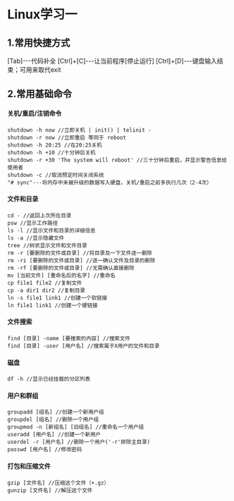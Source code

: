 
# Linux学习一

## 1.常用快捷方式

[Tab]---代码补全
[Ctrl]+[C]---让当前程序[停止运行]
[Ctrl]+[D]---键盘输入结束；可用来取代exit

## 2.常用基础命令

#### 关机/重启/注销命令
```
shutdown -h now //立即关机 | init() | telinit -
shutdown -r now //立即重启 等同于 reboot
shutdown -h 20:25 //在20:25关机
shutdown -h +10 //十分钟后关机
shutdown -r +30 'The system will reboot' //三十分钟后重启，并显示警告信息给使用者
shutdown -c //取消预定时间关闭系统
"# sync"---将内存中未被升级的数据写入硬盘，关机/重启之前多执行几次（2-4次）
```
#### 文件和目录
```
cd - //返回上次所在目录
psw //显示工作路径
ls -l //显示文件和目录的详细信息
ls -a //显示隐藏文件
tree //树状显示文件和文件目录
rm -r [要删除的文件或目录] //将目录及一下文件逐一删除
rm -ri [要删除的文件或目录] //逐一确认文件及目录的删除
rm -rf [要删除的文件或目录] //无需确认直接删除
mv [当前文件] [重命名后的名字] //重命名
cp file1 file2 //复制文件
cp -a dir1 dir2 //复制目录
ln -s file1 link1 //创建一个软链接
ln file1 link1 //创建一个硬链接
```
#### 文件搜索
```
find [目录] -name [要搜索的内容] //搜索文件
find [目录] -user [用户名] //搜索属于X用户的文件和目录
```

#### 磁盘
```
df -h //显示已经挂载的分区列表
```

#### 用户和群组
```
groupadd [组名] //创建一个新用户组
groupdel [组名] //删除一个用户组
groupmod -n [新组名] [旧组名] //重命名一个用户组
useradd [用户名] //创建一个新用户
userdel -r [用户名] //删除一个用户('-r'排除主目录)
passwd [用户名] //修改密码
```

#### 打包和压缩文件
```
gzip [文件名] //压缩这个文件（+.gz）
gunzip [文件名] //解压这个文件
```
